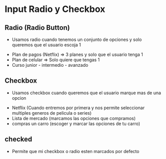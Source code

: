 # Input Radio y Checkbox

## Radio (Radio Button)
- Usamos radio cuando tenemos un conjunto de opciones y solo queremos que el usuario escoja 1
* Plan de pagos (Netflix) => 3 planes y solo que el usuario tenga 1
* Plan de celular => Solo quiere que tengas 1
* Curso junior - intermedio - avanzado

## Checkbox
- Usamos checkbox cuando queremos que el usuario marque mas de una opcion
* Netflix (Cuando entremos por primera y nos permite seleccionar multiples generos de pelicula o series)
* Lista de mercado (marcamos las opciones que compramos)
* compras un carro (escoger y marcar las opciones de tu carro)

## checked
- Permite que mi checkbox o radio esten marcados por defecto